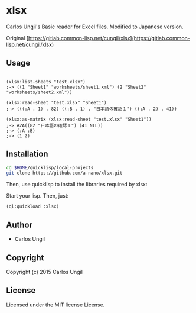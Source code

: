 # xlsx
Carlos Ungil's Basic reader for Excel files.
Modified to Japanese version.

Original  [https://gitlab.common-lisp.net/cungil/xlsx](https://gitlab.common-lisp.net/cungil/xlsx)

## Usage

```common-lisp

(xlsx:list-sheets "test.xlsx")
;-> ((1 "Sheet1" "worksheets/sheet1.xml") (2 "Sheet2" "worksheets/sheet2.xml"))

(xlsx:read-sheet "test.xlsx" "Sheet1")
;-> (((:A . 1) . 82) ((:B . 1) . "日本語の確認１") ((:A . 2) . 41))

(xlsx:as-matrix (xlsx:read-sheet "test.xlsx" "Sheet1"))
;-> #2A((82 "日本語の確認１") (41 NIL))
;-> (:A :B)
;-> (1 2)

```


## Installation
```bash
cd $HOME/quicklisp/local-projects
git clone https://github.com/a-nano/xlsx.git
```
Then, use quicklisp to install the libraries required by xlsx:

Start your lisp. Then, just:

```common-lisp
(ql:quickload :xlsx)
```

## Author

* Carlos Ungil

## Copyright

Copyright (c) 2015 Carlos Ungil

## License

Licensed under the MIT license License.

